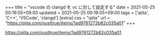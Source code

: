 +++
title = "vscode の clangd を vc に対して設定する"
date = 2021-05-25 00:19:05+09:00
updated = 2021-05-25 00:19:05+09:00
tags = ['qiita', 'C++', 'VSCode', 'clangd']
[extra]
css = "qiita"
url = "https://qiita.com/ousttrue/items/1ad9761272b82c035a01"
+++

<https://qiita.com/ousttrue/items/1ad9761272b82c035a01>

